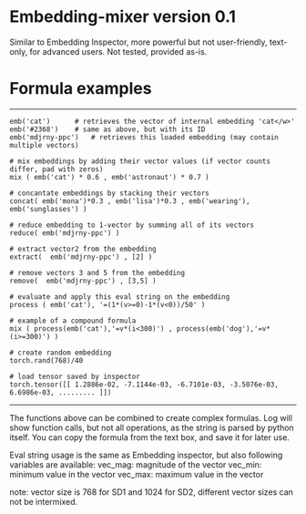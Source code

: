 # Embedding-mixer version 0.1

Similar to Embedding Inspector, more powerful but not user-friendly, text-only, for advanced users. Not tested, provided as-is.

# Formula examples

---
	emb('cat')		# retrieves the vector of internal embedding 'cat</w>'
	emb('#2368')	# same as above, but with its ID
	emb('mdjrny-ppc')	# retrieves this loaded embedding (may contain multiple vectors)

	# mix embeddings by adding their vector values (if vector counts differ, pad with zeros)
	mix ( emb('cat') * 0.6 , emb('astronaut') * 0.7 ) 
	
	# concantate embeddings by stacking their vectors
	concat( emb('mona')*0.3 , emb('lisa')*0.3 , emb('wearing'), emb('sunglasses') ) 

	# reduce embedding to 1-vector by summing all of its vectors
	reduce( emb('mdjrny-ppc') )  

	# extract vector2 from the embedding
	extract(  emb('mdjrny-ppc') , [2] ) 

	# remove vectors 3 and 5 from the embedding
	remove(  emb('mdjrny-ppc') , [3,5] ) 
	
	# evaluate and apply this eval string on the embedding
	process ( emb('cat'), '=(1*(v>=0)-1*(v<0))/50' ) 

	# example of a compound formula
	mix ( process(emb('cat'),'=v*(i<300)') , process(emb('dog'),'=v*(i>=300)') )

	# create random embedding
	torch.rand(768)/40

	# load tensor saved by inspector
	torch.tensor([[ 1.2886e-02, -7.1144e-03, -6.7101e-03, -3.5076e-03,  6.6986e-03, ......... ]])


---

The functions above can be combined to create complex formulas.
Log will show function calls, but not all operations, as the string is parsed by python itself.
You can copy the formula from the text box, and save it for later use.

Eval string usage is the same as Embedding inspector, but also following variables are available:
vec_mag: magnitude of the vector
vec_min: minimum value in the vector
vec_max: maximum value in the vector

note: vector size is 768 for SD1 and 1024 for SD2, different vector sizes can not be intermixed.
